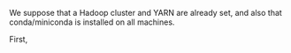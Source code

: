 We suppose that a Hadoop cluster and YARN are already set, and also that conda/miniconda is installed on all machines.

First, 
